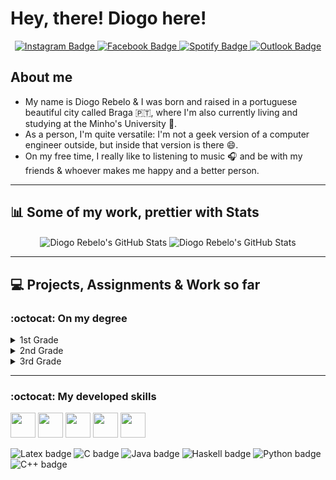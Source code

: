 # Hey, there! Diogo here!
 
<div align="center">
  <img src="https://komarev.com/ghpvc/?username=Diogo-da-Silva-Rebelo&style=for-the-badge&color=blueviolet" alt=""/>
  <div id="badges">
  <a href="https://www.instagram.com/ilkpz_/">
    <img src="https://img.shields.io/badge/-Instagram-purple?style=for-the-badge&logo=Instagram&logoColor=white" alt="Instagram Badge"/>
  </a>
  <a href="https://www.facebook.com/digzere">
    <img src="https://img.shields.io/badge/Facebook-1877F2?style=for-the-badge&logo=facebook&logoColor=white" alt="Facebook Badge"/>
  </a>
  <a href="https://open.spotify.com/user/diogorebelo9?si=146adeed120d453b">
    <img src="https://img.shields.io/badge/DiogoRebelo-1ED760?&style=for-the-badge&logo=spotify&logoColor=white" alt="Spotify Badge"/>
  </a>
  <a href="mailto:diogorebelo17@hotmail.com">
    <img src="https://img.shields.io/badge/Microsoft_Outlook-0078D4?style=for-the-badge&logo=microsoft-outlook&logoColor=white" alt="Outlook Badge"/>
  </a>
</div>
</div>

## About me
  * My name is Diogo Rebelo & I was born and raised in a portuguese beautiful city called Braga 🇵🇹, where I'm also currently living and studying at the Minho's University 📑.
  * As a person, I'm quite versatile: I'm not a geek version of a computer engineer outside, but inside that version is there :smile:.
  * On my free time, I really like to listening to music 🎧 and be with my friends & whoever makes me happy and a better person.
- - - - - - - - - - - - - - - - - -
## :bar_chart: Some of my work, prettier with Stats
<div style="text-align: center;">
     <img align="center" alt="Diogo Rebelo's GitHub Stats" src="https://github-readme-stats.vercel.app/api?username=Diogo-da-Silva-Rebelo&show_icons=true&theme=radical&include_all_commits=true&count_private=true" />
   <img align="center" alt="Diogo Rebelo's GitHub Stats" src="https://github-readme-stats.vercel.app/api/top-langs/?username=Diogo-da-Silva-Rebelo&layout=compact&theme=radical" />
</div>

---------------
## :computer: Projects, Assignments & Work so far
### :octocat: On my degree

<details>
  <summary>1st Grade</summary>

<table style="border-collapse:collapse;border-spacing:0" class="tg"><thead><tr><td style="border-color:inherit;border-style:solid;border-width:1px;font-family:Arial, sans-serif;font-size:14px;overflow:hidden;padding:10px 5px;text-align:left;vertical-align:middle;word-break:normal" rowspan="2">1st Grade</td><td style="border-color:inherit;border-style:solid;border-width:1px;font-family:Arial, sans-serif;font-size:14px;overflow:hidden;padding:10px 5px;text-align:left;vertical-align:middle;word-break:normal">1st Semester</td><td style="border-color:inherit;border-style:solid;border-width:1px;font-family:Arial, sans-serif;font-size:14px;overflow:hidden;padding:10px 5px;text-align:left;vertical-align:middle;word-break:normal">Laboratórios de Informática I</td><td style="border-color:inherit;border-style:solid;border-width:1px;color:#00E;font-family:Arial, sans-serif;font-size:14px;overflow:hidden;padding:10px 5px;text-align:left;text-decoration:underline;vertical-align:top;word-break:normal" colspan="2"><a href="https://github.com/Diogo-da-Silva-Rebelo/University/tree/master/1st_Grade/1st_Semester/LI1" target="_blank" rel="noopener noreferrer">Recriação do Jogo Clássico "Excite Bike"</a></td></tr><tr><td style="border-color:inherit;border-style:solid;border-width:1px;font-family:Arial, sans-serif;font-size:14px;overflow:hidden;padding:10px 5px;text-align:left;vertical-align:middle;word-break:normal">2nd Semester</td><td style="border-color:inherit;border-style:solid;border-width:1px;font-family:Arial, sans-serif;font-size:14px;overflow:hidden;padding:10px 5px;text-align:left;vertical-align:middle;word-break:normal">Laboratórios de Informática II</td><td style="border-color:inherit;border-style:solid;border-width:1px;color:#00E;font-family:Arial, sans-serif;font-size:14px;overflow:hidden;padding:10px 5px;text-align:left;text-decoration:underline;vertical-align:top;word-break:normal" colspan="2"><a href="https://github.com/Diogo-da-Silva-Rebelo/University/tree/master/1st_Grade/2nd_Semester/LI2/LI2PL7G4" target="_blank" rel="noopener noreferrer">Recriação do Jogo Matemático "Rastros"</a></td></tr></thead></table>
 </details>
 
 <details>
 <summary>2nd Grade</summary>
<table style="border-collapse:collapse;border-spacing:0" class="tg"><thead><tr><td style="border-color:black;border-style:solid;border-width:1px;font-family:Arial, sans-serif;font-size:14px;overflow:hidden;padding:10px 5px;text-align:center;vertical-align:middle;word-break:normal" rowspan="7">2nd Grade</td><td style="border-color:black;border-style:solid;border-width:1px;font-family:Arial, sans-serif;font-size:14px;overflow:hidden;padding:10px 5px;text-align:center;vertical-align:middle;word-break:normal" rowspan="2">1st Semester</td><td style="border-color:black;border-style:solid;border-width:1px;font-family:Arial, sans-serif;font-size:14px;overflow:hidden;padding:10px 5px;text-align:center;vertical-align:middle;word-break:normal">Comunicações de Dados</td><td style="border-color:black;border-style:solid;border-width:1px;color:#00E;font-family:Arial, sans-serif;font-size:14px;overflow:hidden;padding:10px 5px;text-align:center;text-decoration:underline;vertical-align:top;word-break:normal"><a href="https://github.com/Diogo-da-Silva-Rebelo/University/tree/master/2nd_Grade/1st_Semester/Comunicacao_de_Dados/Projeto">Sistema de Conversão de Ficheiros</a></td></tr><tr><td style="border-color:black;border-style:solid;border-width:1px;font-family:Arial, sans-serif;font-size:14px;overflow:hidden;padding:10px 5px;text-align:center;vertical-align:top;word-break:normal">Algoritmos e Complexidade</td><td style="border-color:black;border-style:solid;border-width:1px;font-family:Arial, sans-serif;font-size:14px;overflow:hidden;padding:10px 5px;text-align:center;vertical-align:top;word-break:normal"><a href="https://github.com/Diogo-da-Silva-Rebelo/University/tree/master/2nd_Grade/1st_Semester/Comunicacao_de_Dados/Projeto/Algoritmos_e_Complexidade" target="_blank" rel="noopener noreferrer">Resolução de Exercícios de Testes/Exames</a></td></tr><tr><td style="border-color:black;border-style:solid;border-width:1px;font-family:Arial, sans-serif;font-size:14px;overflow:hidden;padding:10px 5px;text-align:center;vertical-align:middle;word-break:normal" rowspan="5">2nd Semester</td><td style="border-color:black;border-style:solid;border-width:1px;font-family:Arial, sans-serif;font-size:14px;overflow:hidden;padding:10px 5px;text-align:center;vertical-align:middle;word-break:normal">Laboratórios de Informática III</td><td style="border-color:black;border-style:solid;border-width:1px;color:#00E;font-family:Arial, sans-serif;font-size:14px;overflow:hidden;padding:10px 5px;text-align:center;text-decoration:underline;vertical-align:top;word-break:normal"><a href="https://github.com/Diogo-da-Silva-Rebelo/University/tree/master/2nd_Grade/2nd_Semester/LI3">Serviço de Gestão de Recomendações</a></td></tr><tr><td style="border-color:black;border-style:solid;border-width:1px;font-family:Arial, sans-serif;font-size:14px;overflow:hidden;padding:10px 5px;text-align:center;vertical-align:middle;word-break:normal" rowspan="2">Programação Orientada aos Objetos</td><td style="border-color:black;border-style:solid;border-width:1px;color:#00E;font-family:Arial, sans-serif;font-size:14px;overflow:hidden;padding:10px 5px;text-align:center;text-decoration:underline;vertical-align:top;word-break:normal"><a href="https://github.com/Diogo-da-Silva-Rebelo/University/tree/master/2nd_Grade/2nd_Semester/POO/Projeto">Gestão de Equipas de Futebol - "Football Manager"</a></td></tr><tr><td style="border-color:black;border-style:solid;border-width:1px;color:#00E;font-family:Arial, sans-serif;font-size:14px;overflow:hidden;padding:10px 5px;text-align:center;text-decoration:underline;vertical-align:top;word-break:normal"><a href="https://github.com/Diogo-da-Silva-Rebelo/University/tree/master/2nd_Grade/2nd_Semester/POO/Fichas_Praticas">Resolução de Fichas e Testes/Exames</a></td></tr><tr><td style="border-color:black;border-style:solid;border-width:1px;font-family:Arial, sans-serif;font-size:14px;overflow:hidden;padding:10px 5px;text-align:center;vertical-align:middle;word-break:normal" rowspan="2">Sistemas Operativos</td><td style="border-color:black;border-style:solid;border-width:1px;color:#00E;font-family:Arial, sans-serif;font-size:14px;overflow:hidden;padding:10px 5px;text-align:center;text-decoration:underline;vertical-align:top;word-break:normal"><a href="https://github.com/Diogo-da-Silva-Rebelo/University/tree/master/2nd_Grade/2nd_Semester/SO/Aurras:%20Processamento%20de%20Ficheiros%20de%20Audio">Serviço de aplicação de filtros de áudio por clientes</a></td></tr><tr><td style="border-color:black;border-style:solid;border-width:1px;color:#00E;font-family:Arial, sans-serif;font-size:14px;overflow:hidden;padding:10px 5px;text-align:center;text-decoration:underline;vertical-align:top;word-break:normal"><a href="https://github.com/Diogo-da-Silva-Rebelo/University/tree/master/2nd_Grade/2nd_Semester/SO/GuioesPraticos">Resolução de Guiões, Fichas &amp; Apontamentos</a></td></tr></thead></table>
</details>

<details>
<summary>3rd Grade</summary>
<table style="border-collapse:collapse;border-spacing:0" class="tg"><thead><tr><th style="border-color:black;border-style:solid;border-width:1px;font-family:Arial, sans-serif;font-size:14px;font-weight:normal;overflow:hidden;padding:10px 5px;text-align:left;vertical-align:top;word-break:normal" rowspan="16">3rd Grade</th><th style="border-color:black;border-style:solid;border-width:1px;font-family:Arial, sans-serif;font-size:14px;font-weight:normal;overflow:hidden;padding:10px 5px;text-align:left;vertical-align:top;word-break:normal" rowspan="10">1st Semester</th><th style="border-color:black;border-style:solid;border-width:1px;font-family:Arial, sans-serif;font-size:14px;font-weight:normal;overflow:hidden;padding:10px 5px;text-align:left;vertical-align:top;word-break:normal">Comunicações Por Computador</th><th style="border-color:black;border-style:solid;border-width:1px;font-family:Arial, sans-serif;font-size:14px;font-weight:normal;overflow:hidden;padding:10px 5px;text-align:left;vertical-align:top;word-break:normal"><a href="https://github.com/Diogo-da-Silva-Rebelo/University/tree/master/3rd_Grade/1st%20_Semester/CC">Trabalhos Práticos (Peer2Peer)</a></th></tr><tr><th style="border-color:black;border-style:solid;border-width:1px;font-family:Arial, sans-serif;font-size:14px;font-weight:normal;overflow:hidden;padding:10px 5px;text-align:left;vertical-align:top;word-break:normal" rowspan="2">Desenvolvimento de Sistemas e Software</th><th style="border-color:black;border-style:solid;border-width:1px;font-family:Arial, sans-serif;font-size:14px;font-weight:normal;overflow:hidden;padding:10px 5px;text-align:left;vertical-align:top;word-break:normal"><a href="https://github.com/Diogo-da-Silva-Rebelo/University/tree/master/3rd_Grade/1st%20_Semester/DSS/Projeto">Sistema de Gestão e Reparação de Equipamentos</a></th></tr><tr><th style="border-color:black;border-style:solid;border-width:1px;font-family:Arial, sans-serif;font-size:14px;font-weight:normal;overflow:hidden;padding:10px 5px;text-align:left;vertical-align:top;word-break:normal"><a href="https://github.com/Diogo-da-Silva-Rebelo/University/tree/master/3rd_Grade/1st%20_Semester/DSS/Fichas_Praticas">Resolução de Fichas, Exercícios &amp; Apontamentos</a></th></tr><tr><th style="border-color:black;border-style:solid;border-width:1px;font-family:Arial, sans-serif;font-size:14px;font-weight:normal;overflow:hidden;padding:10px 5px;text-align:left;vertical-align:top;word-break:normal">Cálculo de Programas</th><th style="border-color:black;border-style:solid;border-width:1px;font-family:Arial, sans-serif;font-size:14px;font-weight:normal;overflow:hidden;padding:10px 5px;text-align:left;vertical-align:top;word-break:normal"><a href="https://github.com/Diogo-da-Silva-Rebelo/University/tree/master/3rd_Grade/1st%20_Semester/CP/Projeto">Conjunto de Problemas</a></th></tr><tr><th style="border-color:black;border-style:solid;border-width:1px;font-family:Arial, sans-serif;font-size:14px;font-weight:normal;overflow:hidden;padding:10px 5px;text-align:left;vertical-align:top;word-break:normal"></th><th style="border-color:black;border-style:solid;border-width:1px;font-family:Arial, sans-serif;font-size:14px;font-weight:normal;overflow:hidden;padding:10px 5px;text-align:left;vertical-align:top;word-break:normal"><a href="https://github.com/Diogo-da-Silva-Rebelo/University/tree/master/3rd_Grade/1st%20_Semester/CP/Fichas_Praticas">Fichas &amp; Apontamentos</a></th></tr><tr><th style="border-color:black;border-style:solid;border-width:1px;font-family:Arial, sans-serif;font-size:14px;font-weight:normal;overflow:hidden;padding:10px 5px;text-align:left;vertical-align:top;word-break:normal" rowspan="2">Inteligência Artificial</th><th style="border-color:black;border-style:solid;border-width:1px;font-family:Arial, sans-serif;font-size:14px;font-weight:normal;overflow:hidden;padding:10px 5px;text-align:left;vertical-align:top;word-break:normal"><a href="https://github.com/Diogo-da-Silva-Rebelo/University/tree/master/3rd_Grade/1st%20_Semester/IA/Projeto">Gestão de um Centro de Distribuição: "Green Distribution"</a></th></tr><tr><th style="border-color:black;border-style:solid;border-width:1px;font-family:Arial, sans-serif;font-size:14px;font-weight:normal;overflow:hidden;padding:10px 5px;text-align:left;vertical-align:top;word-break:normal"><a href="https://github.com/Diogo-da-Silva-Rebelo/University/tree/master/3rd_Grade/1st%20_Semester/IA/Fichas_Testes">Resolução de Fichas, Testes &amp; Apontamentos</a></th></tr><tr><th style="border-color:black;border-style:solid;border-width:1px;font-family:Arial, sans-serif;font-size:14px;font-weight:normal;overflow:hidden;padding:10px 5px;text-align:left;vertical-align:top;word-break:normal">Laboratórios de Informática IV</th><th style="border-color:black;border-style:solid;border-width:1px;font-family:Arial, sans-serif;font-size:14px;font-weight:normal;overflow:hidden;padding:10px 5px;text-align:left;vertical-align:top;word-break:normal"><a href="https://github.com/Diogo-da-Silva-Rebelo/University/tree/master/3rd_Grade/1st%20_Semester/LI4/Projeto">Guia Para Locais de Interesse: "Mangiare"</a></th></tr><tr><th style="border-color:black;border-style:solid;border-width:1px;font-family:Arial, sans-serif;font-size:14px;font-weight:normal;overflow:hidden;padding:10px 5px;text-align:left;vertical-align:top;word-break:normal" rowspan="2">Sistemas Distribuídos</th><th style="border-color:black;border-style:solid;border-width:1px;font-family:Arial, sans-serif;font-size:14px;font-weight:normal;overflow:hidden;padding:10px 5px;text-align:left;vertical-align:top;word-break:normal"><a href="https://github.com/Diogo-da-Silva-Rebelo/University/tree/master/3rd_Grade/1st%20_Semester/SD/Projeto">Serviço de Reserva e Gestão de Voos</a></th></tr><tr><th style="border-color:black;border-style:solid;border-width:1px;font-family:Arial, sans-serif;font-size:14px;font-weight:normal;overflow:hidden;padding:10px 5px;text-align:left;vertical-align:top;word-break:normal"><a href="https://github.com/Diogo-da-Silva-Rebelo/University/tree/master/3rd_Grade/1st%20_Semester/SD/Guioes_Testes">Resolução de Guiões, Exercícios &amp; Apontamentos</a></th></tr><tr><th style="border-color:black;border-style:solid;border-width:1px;font-family:Arial, sans-serif;font-size:14px;font-weight:normal;overflow:hidden;padding:10px 5px;text-align:left;vertical-align:top;word-break:normal" rowspan="6">2nd Semester</th><th style="border-color:black;border-style:solid;border-width:1px;font-family:Arial, sans-serif;font-size:14px;font-weight:normal;overflow:hidden;padding:10px 5px;text-align:left;vertical-align:top;word-break:normal" rowspan="2">Computação Gráfica</th><th style="border-color:black;border-style:solid;border-width:1px;font-family:Arial, sans-serif;font-size:14px;font-weight:normal;overflow:hidden;padding:10px 5px;text-align:left;vertical-align:top;word-break:normal"><a href="https://github.com/Diogo-da-Silva-Rebelo/University/tree/master/3rd_Grade/2nd_Semester/CG/Projeto">Conjunto de Guiões - Sistema Solar</a></th></tr><tr><th style="border-color:black;border-style:solid;border-width:1px;font-family:Arial, sans-serif;font-size:14px;font-weight:normal;overflow:hidden;padding:10px 5px;text-align:left;vertical-align:top;word-break:normal"><a href="https://github.com/Diogo-da-Silva-Rebelo/University/tree/master/3rd_Grade/2nd_Semester/CG/Guioes_Praticos">Resolução de Guiões &amp; Algumas Notas</a></th></tr><tr><th style="border-color:black;border-style:solid;border-width:1px;font-family:Arial, sans-serif;font-size:14px;font-weight:normal;overflow:hidden;padding:10px 5px;text-align:left;vertical-align:top;word-break:normal">Investigação Operacional</th><th style="border-color:black;border-style:solid;border-width:1px;font-family:Arial, sans-serif;font-size:14px;font-weight:normal;overflow:hidden;padding:10px 5px;text-align:left;vertical-align:top;word-break:normal"><a href="https://github.com/Diogo-da-Silva-Rebelo/University/tree/master/3rd_Grade/2nd_Semester/IO">Trabalhos Práticos</a></th></tr><tr><th style="border-color:black;border-style:solid;border-width:1px;font-family:Arial, sans-serif;font-size:14px;font-weight:normal;overflow:hidden;padding:10px 5px;text-align:left;vertical-align:top;word-break:normal">Métodos Numéricos</th><th style="border-color:black;border-style:solid;border-width:1px;font-family:Arial, sans-serif;font-size:14px;font-weight:normal;overflow:hidden;padding:10px 5px;text-align:left;vertical-align:top;word-break:normal"><a href="https://github.com/Diogo-da-Silva-Rebelo/University/tree/master/3rd_Grade/2nd_Semester/MNOnL">Conjunto de Scripts</a></th></tr><tr><th style="border-color:black;border-style:solid;border-width:1px;font-family:Arial, sans-serif;font-size:14px;font-weight:normal;overflow:hidden;padding:10px 5px;text-align:left;vertical-align:top;word-break:normal" rowspan="2">Processamento de Linguagens</th><th style="border-color:black;border-style:solid;border-width:1px;font-family:Arial, sans-serif;font-size:14px;font-weight:normal;overflow:hidden;padding:10px 5px;text-align:left;vertical-align:top;word-break:normal"><a href="https://github.com/Diogo-da-Silva-Rebelo/University/tree/master/3rd_Grade/2nd_Semester/MNOnL">Trabalhos Práticos - Parser &amp; Gramática</a></th></tr><tr><th style="border-color:black;border-style:solid;border-width:1px;font-family:Arial, sans-serif;font-size:14px;font-weight:normal;overflow:hidden;padding:10px 5px;text-align:left;vertical-align:top;word-break:normal"><a href="https://github.com/Diogo-da-Silva-Rebelo/University/tree/master/3rd_Grade/2nd_Semester/PL/Aulas_Fichas">Guiões Práticos &amp; Algumas Notas</a></th></tr></thead><tbody><tr><td style="border-color:black;border-style:solid;border-width:1px;font-family:Arial, sans-serif;font-size:14px;overflow:hidden;padding:10px 5px;text-align:left;vertical-align:top;word-break:normal"></td><td style="border-color:black;border-style:solid;border-width:1px;font-family:Arial, sans-serif;font-size:14px;overflow:hidden;padding:10px 5px;text-align:left;vertical-align:top;word-break:normal"></td><td style="border-color:black;border-style:solid;border-width:1px;font-family:Arial, sans-serif;font-size:14px;overflow:hidden;padding:10px 5px;text-align:left;vertical-align:top;word-break:normal">Aprendizagem e Decisões Inteligentes</td><td style="border-color:black;border-style:solid;border-width:1px;font-family:Arial, sans-serif;font-size:14px;overflow:hidden;padding:10px 5px;text-align:left;vertical-align:top;word-break:normal"><a href="https://github.com/Diogo-da-Silva-Rebelo/University/tree/master/3rd_Grade/2nd_Semester/ADI" target="_blank" rel="noopener noreferrer">Projeto Prático - Conceção de modelos de aprendizagem</a></td></tr></tbody></table>
</details>
</details>

----------------------------------
 ### :octocat: My developed skills
 
<img height="40" width="40" src="https://cdn.icon-icons.com/icons2/56/PNG/512/metro_ubuntu_11314.png"/>   <img height="40" width="40" src="https://cdn.icon-icons.com/icons2/3053/PNG/512/microsoft_visual_studio_code_alt_macos_bigsur_icon_189956.png"/>   <img height="40" width="40" src="https://cdn.icon-icons.com/icons2/3053/PNG/512/intellij_pycharm_macos_bigsur_icon_190055.png"/>   <img height="40" width="40" src="https://cdn.icon-icons.com/icons2/3053/PNG/512/intellij_clion_macos_bigsur_icon_190059.png"/>   <img height="40" width="40" src="https://cdn.icon-icons.com/icons2/3053/PNG/512/intellij_macos_bigsur_icon_190061.png"/>

 ![Latex badge](https://img.shields.io/badge/LaTeX-47A141?style=for-the-badge&logo=LaTeX&logoColor=white)
 ![C badge](https://img.shields.io/badge/C-00599C?style=for-the-badge&logo=c&logoColor=white)
 ![Java badge](https://img.shields.io/badge/Java-ED8B00?style=for-the-badge&logo=java&logoColor=white)
 ![Haskell badge](https://img.shields.io/badge/Haskell-800080?style=for-the-badge&logo=haskell&logoColor=white)
 ![Python badge](https://img.shields.io/badge/Python-008000?style=for-the-badge&logo=python&logoColor=white)
 ![C++ badge](https://img.shields.io/badge/C++-809FFF?style=for-the-badge&logo=cpp&logoColor=white)
